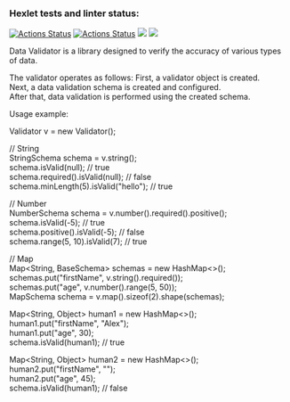 ### Hexlet tests and linter status:
[![Actions Status](https://github.com/alexhmbg/java-project-78/actions/workflows/hexlet-check.yml/badge.svg)](https://github.com/alexhmbg/java-project-78/actions)
[![Actions Status](https://github.com/alexhmbg/java-project-78/actions/workflows/gradle.yml/badge.svg)](https://github.com/alexhmbg/java-project-78/actions)
<a href="https://codeclimate.com/github/alexhmbg/java-project-78/maintainability"><img src="https://api.codeclimate.com/v1/badges/09f8b57f387208777d46/maintainability" /></a>
<a href="https://codeclimate.com/github/alexhmbg/java-project-78/test_coverage"><img src="https://api.codeclimate.com/v1/badges/09f8b57f387208777d46/test_coverage" /></a>

Data Validator is a library designed to verify the accuracy of various types of data. 

The validator operates as follows:
First, a validator object is created.  
Next, a data validation schema is created and configured.  
After that, data validation is performed using the created schema.  

Usage example:  

Validator v = new Validator();

// String  
StringSchema schema = v.string();  
schema.isValid(null); // true  
schema.required().isValid(null); // false  
schema.minLength(5).isValid("hello"); // true

// Number  
NumberSchema schema = v.number().required().positive();  
schema.isValid(-5); // true  
schema.positive().isValid(-5); // false  
schema.range(5, 10).isValid(7); // true

// Map  
Map<String, BaseSchema> schemas = new HashMap<>();  
schemas.put("firstName", v.string().required());  
schemas.put("age", v.number().range(5, 50));  
MapSchema schema = v.map().sizeof(2).shape(schemas);

Map<String, Object> human1 = new HashMap<>();  
human1.put("firstName", "Alex");  
human1.put("age", 30);  
schema.isValid(human1); // true

Map<String, Object> human2 = new HashMap<>();  
human2.put("firstName", "");  
human2.put("age", 45);  
schema.isValid(human1); // false
